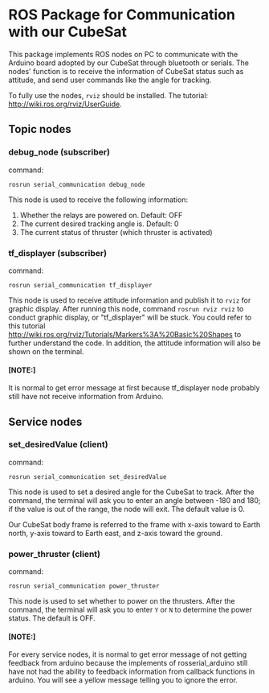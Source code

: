 # ROS Package for Communication with our CubeSat 
This package implements ROS nodes on PC to communicate with the Arduino board adopted by our CubeSat through bluetooth or serials. The nodes' function is to receive the information of CubeSat status such as attitude, and send user commands like the angle for tracking.

To fully use the nodes, `rviz` should be installed. The tutorial: http://wiki.ros.org/rviz/UserGuide.
## Topic nodes
### debug_node (subscriber) 
command:
```
rosrun serial_communication debug_node
```

This node is used to receive the following information:
1. Whether the relays are powered on. Default: OFF
2. The current desired tracking angle is. Default: 0
3. The current status of thruster (which thruster is activated)

### tf_displayer (subscriber)
command:
```
rosrun serial_communication tf_displayer
```

This node is used to receive attitude information and publish it to `rviz` for graphic display. After running this node, command `rosrun rviz rviz` to conduct graphic display, or "tf_displayer" will be stuck. You could refer to this tutorial http://wiki.ros.org/rviz/Tutorials/Markers%3A%20Basic%20Shapes to further understand the code. In addition, the attitude information will also be shown on the terminal.

#### [NOTE:]
It is normal to get error message at first because tf_displayer node probably still have not receive information from Arduino.

## Service nodes
### set_desiredValue (client)
command:
```
rosrun serial_communication set_desiredValue
```

This node is used to set a desired angle for the CubeSat to track. After the command, the terminal will ask you to enter an angle between -180 and 180; if the value is out of the range, the node will exit. The default value is 0.

Our CubeSat body frame is referred to the frame with x-axis toward to Earth north, y-axis toward to Earth east, and z-axis toward the ground.

### power_thruster (client)
command:
```
rosrun serial_communication power_thruster
```

This node is used to set whether to power on the thrusters. After the command, the terminal will ask you to enter `Y` or `N` to determine the power status. The default is OFF.

#### [NOTE:]
For every service nodes, it is normal to get error message of not getting feedback from arduino because the implements of rosserial_arduino still have not had the ability to feedback information from callback functions in arduino. You will see a yellow message telling you to ignore the error.
